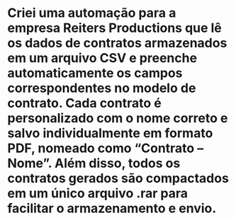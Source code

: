 # Criei uma automação para a empresa Reiters Productions que lê os dados de contratos armazenados em um arquivo CSV e preenche automaticamente os campos correspondentes no modelo de contrato. Cada contrato é personalizado com o nome correto e salvo individualmente em formato PDF, nomeado como “Contrato – Nome”. Além disso, todos os contratos gerados são compactados em um único arquivo .rar para facilitar o armazenamento e envio.
